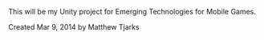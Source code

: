 This will be my Unity project for Emerging Technologies for Mobile Games.




Created Mar 9, 2014 by Matthew Tjarks
